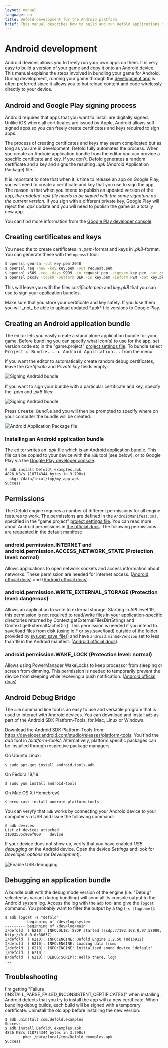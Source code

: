 ```yaml
---
layout: manual
language: en
title: Defold development for the Android platform
brief: This manual describes how to build and run Defold applications on Android devices
---
```


# Android development

Android devices allows you to freely run your own apps on them. It is very easy to build a version of your game and copy it onto an Android device. This manual explains the steps involved in bundling your game for Android. During development, running your game through the [development app](/manuals/dev-app) is often preferred since it allows you to hot reload content and code wirelessly directly to your device.

## Android and Google Play signing process

Android requires that apps that you want to install are digitally signed. Unlike iOS where all certificates are issued by Apple, Android allows self signed apps so you can freely create certificates and keys required to sign apps.

The process of creating certificates and keys may seem complicated but as long as you are in development, Defold fully automates the process. When you create an Android application bundle from the editor you can provide a specific certificate and key. If you don't, Defold generates a random certificate and a key and signs the resulting *.apk* (Android Application Package) file.

It is important to note that when it is time to release an app on Google Play, you will need to create a certificate and key that you use to sign the app. The reason is that when you intend to publish an updated version of the app, _the updated *.apk* file needs to be signed with the same signature as the current version_. If you sign with a different private key, Google Play will reject the *.apk* update and you will need to publish the game as a totally new app.

You can find more information from the [Google Play developer console](https://play.google.com/apps/publish/).

## Creating certificates and keys

You need the to create certificates in *.pem*-format and keys in *.pk8*-format. You can generate these with the `openssl` tool:

```sh
$ openssl genrsa -out key.pem 2048
$ openssl req -new -key key.pem -out request.pem
$ openssl x509 -req -days 9999 -in request.pem -signkey key.pem -out certificate.pem
$ openssl pkcs8 -topk8 -outform DER -in key.pem -inform PEM -out key.pk8 -nocrypt
```

This will leave you with the files *certificate.pem* and *key.pk8* that you can use to sign your application bundles.

<div class='important' markdown='1'>
Make sure that you store your certificate and key safely. If you lose them you will _not_ be able to upload updated *.apk* file versions to Google Play.
</div>

## Creating an Android application bundle

The editor lets you easily create a stand alone application bundle for your game. Before bundling you can specify what icon(s) to use for the app, set version code etc in the "game.project" [project settings file](/manuals/project-settings/#android). To bundle select <kbd>Project ▸ Bundle... ▸ Android Application...</kbd> from the menu.

If you want the editor to automatically create random debug certificates, leave the *Certificate* and *Private key* fields empty:

![Signing Android bundle](../images/android/sign_bundle.png)

If you want to sign your bundle with a particular certificate and key, specify the *.pem* and *.pk8* files:

![Signing Android bundle](../images/android/sign_bundle2.png)

Press <kbd>Create Bundle</kbd> and you will then be prompted to specify where on your computer the bundle will be created.

![Android Application Package file](../images/android/apk_file.png)

### Installing an Android application bundle

The editor writes an *.apk* file which is an Android application bundle. This file can be copied to your device with the `adb` tool (see below), or to Google Play via the [Google Play developer console](https://play.google.com/apps/publish/).

```
$ adb install Defold\ examples.apk
4826 KB/s (18774344 bytes in 3.798s)
  pkg: /data/local/tmp/my_app.apk
Success
```

## Permissions

The Defold engine requires a number of different permissions for all engine features to work. The permissions are defined in the `AndroidManifest.xml`, specified in the "game.project" [project settings file](/manuals/project-settings/#android). You can read more about Android permissions in [the official docs](https://developer.android.com/guide/topics/permissions/overview). The following permissions are requested in the default manifest:

### android.permission.INTERNET and android.permission.ACCESS_NETWORK_STATE (Protection level: normal)
Allows applications to open network sockets and access information about networks. These permission are needed for internet access. ([Android official docs](https://developer.android.com/reference/android/Manifest.permission#INTERNET)) and ([Android official docs](https://developer.android.com/reference/android/Manifest.permission#ACCESS_NETWORK_STATE)).

### android.permission.WRITE_EXTERNAL_STORAGE (Protection level: dangerous)
Allows an application to write to external storage. Starting in API level 19, this permission is not required to read/write files in your application-specific directories returned by Context.getExternalFilesDir(String) and Context.getExternalCacheDir(). This permission is needed if you intend to save/load files from disk (using io.* or sys.save/load) outside of the folder provided by [sys.get_save_file()](/ref/sys/#sys.get_save_file:application_id-file_name) and have `android:minSdkVersion` set to less than 19 in the Android manifest. ([Android official docs](https://developer.android.com/reference/android/Manifest.permission#WRITE_EXTERNAL_STORAGE)).

### android.permission.WAKE_LOCK (Protection level: normal)
Allows using PowerManager WakeLocks to keep processor from sleeping or screen from dimming. This permission is needed to temporarily prevent the device from sleeping while receiving a push notification. ([Android official docs](https://developer.android.com/reference/android/Manifest.permission#WAKE_LOCK))


## Android Debug Bridge

The `adb` command line tool is an easy to use and versatile program that is used to interact with Android devices. You can download and install `adb` as part of the Android SDK Platform-Tools, for Mac, Linux or Windows.

Download the Android SDK Platform-Tools from: https://developer.android.com/studio/releases/platform-tools. You find the *adb* tool in */platform-tools/*. Alternatively, platform specific packages can be installed through respective package managers.

On Ubuntu Linux:

```
$ sudo apt-get install android-tools-adb
```

On Fedora 18/19:

```
$ sudo yum install android-tools
```

On Mac OS X (Homebrew)

```
$ brew cask install android-platform-tools
```

You can veryfy that `adb` works by connecting your Android device to your computer via USB and issue the following command:

```
$ adb devices
List of devices attached
31002535c90ef000    device
```

If your device does not show up, verify that you have enabled *USB debugging* on the Android device. Open the device *Settings* and look for *Developer options* (or *Development*).

![Enable USB debugging](../images/android/usb_debugging.png)

## Debugging an application bundle

A bundle built with the debug mode version of the engine (i.e. "Debug" selected as variant during bundling) will send all its console output to the Android system log. Access the log with the `adb` tool and give the `logcat` command. You probably want to filter the output by a tag (`-s [tagname]`):

```
$ adb logcat -s "defold"
--------- beginning of /dev/log/system
--------- beginning of /dev/log/main
I/defold  ( 6210): INFO:DLIB: SSDP started (ssdp://192.168.0.97:58089, http://0.0.0.0:38637)
I/defold  ( 6210): INFO:ENGINE: Defold Engine 1.2.50 (8d1b912)
I/defold  ( 6210): INFO:ENGINE: Loading data from:
I/defold  ( 6210): INFO:ENGINE: Initialised sound device 'default'
I/defold  ( 6210):
D/defold  ( 6210): DEBUG:SCRIPT: Hello there, log!
...
```

## Troubleshooting

I'm getting "Failure [INSTALL_PARSE_FAILED_INCONSISTENT_CERTIFICATES]" when installing
: Android detects that you try to install the app with a new certificate. When bundling debug builds, each build will be signed with a temporary certificate. Uninstall the old app before installing the new version:

  ```
  $ adb uninstall com.defold.examples
  Success
  $ adb install Defold\ examples.apk
  4826 KB/s (18774344 bytes in 3.798s)
          pkg: /data/local/tmp/Defold examples.apk
  Success
  ```
